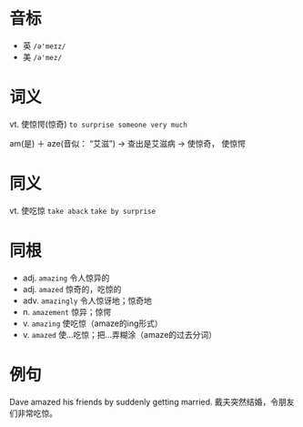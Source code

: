 # 音标

- 英 `/ə'meɪz/`
- 美 `/ə'mez/`

# 词义

vt. 使惊愕(惊奇)
`to surprise someone very much`



am(是) ＋ aze(音似： “艾滋”) → 查出是艾滋病 → 使惊奇， 使惊愕

# 同义

vt. 使吃惊
`take aback` `take by surprise`

# 同根

- adj. `amazing` 令人惊异的
- adj. `amazed` 惊奇的，吃惊的
- adv. `amazingly` 令人惊讶地；惊奇地
- n. `amazement` 惊异；惊愕
- v. `amazing` 使吃惊（amaze的ing形式）
- v. `amazed` 使…吃惊；把…弄糊涂（amaze的过去分词）

# 例句

Dave amazed his friends by suddenly getting married.
戴夫突然结婚，令朋友们非常吃惊。


